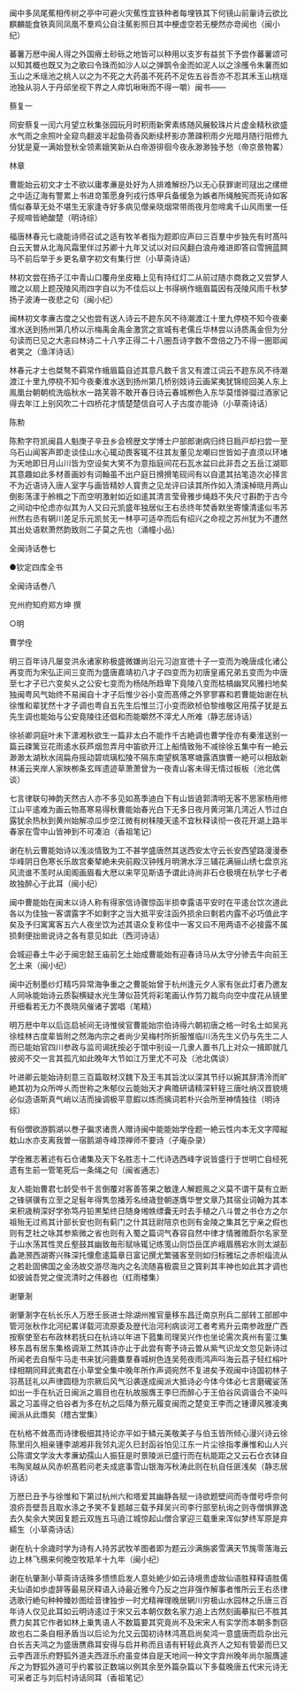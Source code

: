 <!-- { "loadSidebar": true } -->
闽中多凤尾蕉相传树之亭中可避火灾蕉性宜铁种者每埋铁其下何镜山前軰诗云欲比麒麟能食铁真同凤凰不羣鸡公自注蕉影照日其中梗虚空若无梗然亦竒闻也（闽小纪）

蕃薯万厯中闽人得之外国瘠土砂砾之地皆可以种用以支岁有益贫下予尝作蕃薯颂可以知其概也既又为之歌曰令珠而如沙人以之弹鹊令金而如泥人以之涂雘令朱薯而如玉山之禾瑶池之桃人以之为不死之大药虽不死药不足佐五谷吾亦不忍其禾玉山桃瑶池独从羽人于丹邱坐视下界之人瘁饥啾啾而不得一嚼）闽书——

蔡复一

同安蔡复一闰六月望立秋集张园玩月时积雨新霁素练随风展鲛珠片片虚金精秋欲盛水气雨之余照叶全窥鸟翻波半起鱼荷香风断续杯影亦萧疎积雨夕光暗月随行阻修九分犹是夏一满始登秋全领素娥笑新从白帝游徘徊今夜永渺渺独予愁（帝京景物畧）

林章

曹能始云初文才士不欲以庸孝亷是处好为人排难解纷乃以无心获罪谢司冦出之缧绁之中适辽海有警累上书进竒策愿身列戎行炼甲兵备缓急为嫉者所绳触宪而死诗如客情似春草无处不堪生无家逢寺好多病见僧亲晓烟常带雨夜月忽啼禽千山风雨里一任子规啼皆絶酸楚（明诗综）

福唐林春元七歳能诗师召试之适有牧羊者指为题即应声曰三百羣中步独先有时髙呌白云天曽从北海风霜里伴过苏卿十九年又试以对曰风翻白浪舟难进即答曰雪拥蓝闗马不前后举于乡更名章字初文有集行世（小草斋诗话）

林初文尝在扬子江中青山口覆舟坐皮箱上见有持红灯二从前过随朩商救之又尝梦人赠之以扇上题茂陵风雨四字自以为不佳后以上书得祸作蛾眉篇因有茂陵风雨千秋梦扬子波涛一夜悲之句（闽小纪）

闽林初文孝亷古度之父也尝有送人诗云不趂东风不待潮渡江十里九停桡不知今夜秦淮水送到扬州第几桥以示梅禹金禹金激赏之宣城有老儒丘华林尝以诗质禹金但为分句读而巳见之大恚曰林诗二十八字正得二十八圏吾诗字数不啻倍之乃不得一圏耶闻者笑之（渔洋诗话）

林春元才士也桀骜不羁常作蛾眉篇自述其意凡数千言又有渡江词云不趂东风不待潮渡江十里九停桡不知今夜秦淮水送到扬州第几桥别妓诗云画桨夷犹锦缆回美人东上鳯凰台朝朝梳洗临秋水一路芙蓉不敢开春日诗云春城栁色入东华莫惜骅骝过酒家记得去年江上别风吹二十四桥花才情楚楚信自可人子古度亦能诗（小草斋诗话）

陈勲

陈勲字符凯闽县人魁庚子辛丑乡会榜歴文学博士户部郎谢病归终日扃戸却扫尝一至乌石山闻客声即走谈佳山水心辄动畏客辄不往其友董见龙嘲曰世皆如子直须以环堵为天地即日月山川皆为空设矣大笑不为意指庭间花石瓦水盆曰此非吾之五岳江湖耶其意趣如此多材善画妙有词翰虽不出户庭日搰搰笔砚间有以自遣其拈笔造次必择言不为近语诗入唐人室字与画皆精妙人寳贵之见龙评曰读其所作如入清溪棹晓月两山倒影荡漾于舲楫之下而空明激射如近如逺其清言莹骨雅步绳趋不失尺寸斟酌于古今之间动中伦虑亦似其为人又曰元凯盛年独居似王右丞终年焚香默坐寄懐清逺似韦苏州然右丞有辋川差足乐元凯贫无一林亭可适卒而后有绍兴之命视之苏州犹为不遭然其出处语默萧然韵致则二子莫之先也（涌幢小品）

全闽诗话巻七


●钦定四库全书

全闽诗话巻八

兖州府知府郑方坤 撰

○明

曹学佺

明三百年诗凡屡变洪永诸家称极盛微嫌尚沿元习迨宣徳十子一变而为晚唐成化诸公再变而为宋弘正间三变而为盛唐嘉靖初八才子四变而为初唐皇甫兄弟五变而为中唐至七才子已六变矣乆之公安七变而为杨陆所趋卑下竟陵八变而枯槁幽冥风雅扫地矣独闽粤风气始终不易闽自十才子后惟少谷小变而髙傅之外寥寥寡和若曹能始谢在杭徐惟和辈犹然十才子调也粤自五先生后惟兰汀小变而欧桢伯黎维敬区用孺子犹是五先生调也能始与公安竟陵往还倡和而能皭然不滓尤人所难（静志居诗话）

徐祯卿洞庭叶未下潇湘秋欲生一篇非太白不能作千古絶调也曹学佺亦有秦淮送别一篇云疎篱豆花雨逺水荻芦烟忽弄月中笛欲开江上船情致殆不减徐徐五集中有一絶云渺渺太湖秋水阔扁舟摇动碧琉璃松陵不隔东南望枫落寒塘露酒旗曹一絶可以相敌新林浦云夹岸人家映栁条玄晖遗迹草萧萧曾为一夜青山客未得无情过板板（池北偶谈）

七言律联句神韵天然古人亦不多见如髙季迪白下有山皆遶郭清明无客不思家杨用修江山平逺难为画云物髙寒易得秋曹能始春光白下无多日夜月黄河第几湾近人节过白露犹余热秋到黄州始解凉瓜步空江微有树秣陵天逺不宜秋释读彻一夜花开湖上路半春家在雪中山皆神到不可凑泊（香祖笔记）

谢在杭云曹能始诗以浅淡情致为工不甚学盛唐然其送西安太守云长安西望路漫漫泰华峰阴日色寒长乐故宫秦辇絶未央前殿汉钟残月明渭水浮三辅花满骊山绣七盘京兆风流谁不羡时从闺阁画眉看大厯以来罕见斯语予谓此诗尚非石仓极境在杭学七子者故独醉心于此耳（闽小纪）

闽中曹能始在闽末以诗人称有得家信诗骤惊函半损幸露语平安时在平逺台饮次道此各以为佳独一客谓露字不如剩字之当大抵平安注函外损余曰剩若内露不必巧值此字矣及予归寓寓客五六人夜坐饮为述其语众复称佳中一客又曰不用两语不必接露不属损剩便拙凿说诗之各有意见如此（西河诗话）

会城迎春土牛必于闽忠懿王庙前乞土始成曹能始有迎春诗马从太守分骖去牛向前王乞土来（闽小纪）

闽中近制墨纱灯精巧异常海争重之之曹能始曾于杭州逢元夕人家有张此灯者乃邀友人同咏能始诗云质裂横疑水光生薄似苔凭将彩笔画认作剪刀裁鸟向空中度花从镜里开细看若无力不畏晓风催诸子罢唱（笔精）

明万厯中年以后迄启祯间无诗惟侯官曹能始宗伯诗得六朝初唐之格一时名士如吴兆徐桂林古度辈皆附之然海内宗之者尚少吴梅村所折服惟临川汤先生义仍与先生二人而已能始官四川参政与监司谒抚按必于馆中别设一几隶人置书几上对众一揖即就几披阅不交一言其孤亢如此晚年大节如江万里尤不可及（池北偶谈）

叶进卿云能始诗刻意三百篇取材汉魏下及王韦其旨沈以深其节纡以婉其辞清泠而旷絶其初为众所哗乆而世称之朱郁仪云能始天才典赡研请精深轩轾三唐吐纳汉晋貌境必似造语斯真气峭以洁而操调极平意鍜以炼而摛词若朴兴会所至神情独往（明诗综）

有俗僧欲游鹅湖以巻子徧求诸贵人赠诗闽中能能始学佺题一絶云性内本无文字障縦躭山水亦支离我曽一宿鹅湖寺峰顶禅师不要诗（孑庵杂录）

学佺雅志著述有石仓诸集及天下名胜志十二代诗选西峰字说皆盛行于世明亡自经死遗有生前一管笔死后一条绳之句（闽省通志）

友人能始曹君七龄受书千言倒覆对客善答果之敏逢人解题鳯之义莫不谓干莫有立断之锋骐骥有立至之足髫年得隽忽播芳名绮歳登朝遂膺华誉文章乃其宿业词翰为其本来积歳稍深好学弥笃丹铅黒椠终日随身缃帙缥囊无时去手植之八斗曽之书仓方之尔祖殆无过焉其计部长安也则有蓟门之什其廷尉陪京也则有金陵之集其乞宁亲之假也则有芝社之咏其参紫微之省也则有入蜀之篇词气舂容自然中律才情雅赡蔚尔名家至于山水荡其性灵丘壑鼓其幽致毎形赋咏辄记练笺山则岱岳匡庐峨眉鴈宕水则太湖彭蠡滟滪西湖寄兴殊深托懐愈逺篇章日富记撰尤繁骚客至则如归标雅坛之赤帜缁流从之若赴固佛国之金汤故交游尽海内之名流随喜极震旦之寳刹其丰神也如此其才调也如彼诚吾党之俊流清时之伟器也（红雨楼集）

谢肇淛

谢肇淛字在杭长乐人万厯壬辰进士除湖州推官量移东昌迁南京刑兵二部转工部郎中管河张秋作北河纪畧详载河流原委及歴代治河利病谈河工者考焉升云南参政歴广西按察使至右布政林若抚曰在杭诗以年进下菰集司理吴兴作也坐论需次真州有銮江集移东昌有居东集格调渐工然其诗亦止于此尝有寄予诗云曽从紫气识龙文忽见新诗过所闻老去自惭牛马走书来犹问鹿麋羣春城树色连吴苑夜雨鸿声呌海云荔子轻红榕叶绿相期同拜武夷君在小草堂全集中晚年所作声调宛然不复进矣予观闽中诗国初林子羽髙廷礼以声律圆穏为宗厥后风气沿袭遂成闽派大抵诗必今体今体必七言磨礲娑荡如出一手在杭近日闽派之眉目也在杭故服膺王李巳而醉心于王伯谷风调谐合不染呌嚣之习盖得之伯谷者为多在杭之后降为蔡元履变闽而之楚变王李而之锺谭风雅凌夷闽派从此熸矣（稽古堂集）

在杭格不耸髙而诗律极细其持论亦平如于鳞元美敬美子与伯玉皆所倾心漫兴诗云徐陈里闬久相亲锺李湖湘非我邻丸泥久巳封函谷怕见江东一片尘徐指孝亷惟和山人兴公陈谓文学汝大孝亷幼孺山人振狂是时景陵派已盛行而在杭能距之又云石仓衣钵自韦陶吴越从风赤帜髙若问老夫成底事雪山银海泻秋涛此则在杭自任匪浅矣（静志居诗话）

万厯已丑予与徐惟和下第过杭州六和塔爱其幽静各赋一诗欲题壁间而寺僧号呼奈何浪疥吾壁吾且取水涤之予笑不复题越三载予拜吴兴司李行部至杭询之则寺僧惧罪逸去久矣余大笑因复题云双旌五马遶江城惊起山僧合掌迎三载重来浑似梦终军原是弃繻生（小草斋诗话）

谢在杭十余歳时学为诗有人持苏武牧羊图者即为题云沙满旃裘雪满天节旄零落海云边上林飞鴈来何晚空牧羝羊十九年（闽小纪）

谢在杭肇淛小草斋诗话殊多愦愦启发人意处絶少如云诗境贵虚故仙语胜释释语胜儒夫仙语如歩虚辞等最易厌释语入诗最近雅今乃反之岂非强作解事者惟所云王右丞律选歌行絶句种种臻妙图绘音律独步一时尤精禅理晚居辋川穷极山水园林之乐唐三百年诗人仅见此耳如云明诗逺过于宋又云本朝仅数名家力追上古然刻画摹拟已不胜其费力矣其它作者如林上乗隽语人不数篇要其究竟尚不及宋宋人有实学而本朝多剽窃故也右二条自相矛盾当以后论为允又云国初诗林鸿髙启尚矣鸿一意盛唐而启杂出元白长吉夫鸿之为盛唐赝鼎耳安得与启并称而且语有轩轾此真齐人之知有管晏而巳又云李西涯乐府野狐外道夫西涯乐府虽变体自是天地间一种文字弇州晚年尚尔服膺遽斥之为野狐外道可乎约畧驳正数端以例其余至外篇杂篇以下多载晚唐五代宋元诗无可采者正与刘后村诗话同耳（香祖笔记）

